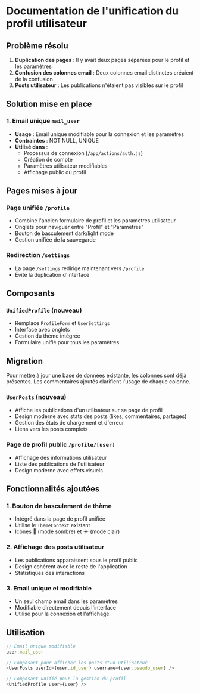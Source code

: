 # Documentation de l'unification du profil utilisateur

## Problème résolu

1. **Duplication des pages** : Il y avait deux pages séparées pour le profil et les paramètres
2. **Confusion des colonnes email** : Deux colonnes email distinctes créaient de la confusion
3. **Posts utilisateur** : Les publications n'étaient pas visibles sur le profil

## Solution mise en place

### 1. Email unique `mail_user`
- **Usage** : Email unique modifiable pour la connexion et les paramètres
- **Contraintes** : NOT NULL, UNIQUE
- **Utilisé dans** :
  - Processus de connexion (`/app/actions/auth.js`)
  - Création de compte
  - Paramètres utilisateur modifiables
  - Affichage public du profil

## Pages mises à jour

### Page unifiée `/profile`
- Combine l'ancien formulaire de profil et les paramètres utilisateur
- Onglets pour naviguer entre "Profil" et "Paramètres"
- Bouton de basculement dark/light mode
- Gestion unifiée de la sauvegarde

### Redirection `/settings`
- La page `/settings` redirige maintenant vers `/profile`
- Évite la duplication d'interface

## Composants

### `UnifiedProfile` (nouveau)
- Remplace `ProfileForm` et `UserSettings`
- Interface avec onglets
- Gestion du thème intégrée
- Formulaire unifié pour tous les paramètres

## Migration

Pour mettre à jour une base de données existante, les colonnes sont déjà présentes.
Les commentaires ajoutés clarifient l'usage de chaque colonne.

### `UserPosts` (nouveau)
- Affiche les publications d'un utilisateur sur sa page de profil
- Design moderne avec stats des posts (likes, commentaires, partages)
- Gestion des états de chargement et d'erreur
- Liens vers les posts complets

### Page de profil public `/profile/[user]`
- Affichage des informations utilisateur
- Liste des publications de l'utilisateur
- Design moderne avec effets visuels

## Fonctionnalités ajoutées

### 1. Bouton de basculement de thème
- Intégré dans la page de profil unifiée
- Utilise le `ThemeContext` existant
- Icônes 🌙 (mode sombre) et ☀️ (mode clair)

### 2. Affichage des posts utilisateur
- Les publications apparaissent sous le profil public
- Design cohérent avec le reste de l'application
- Statistiques des interactions

### 3. Email unique et modifiable
- Un seul champ email dans les paramètres
- Modifiable directement depuis l'interface
- Utilisé pour la connexion et l'affichage

## Utilisation

```javascript
// Email unique modifiable
user.mail_user

// Composant pour afficher les posts d'un utilisateur
<UserPosts userId={user.id_user} username={user.pseudo_user} />

// Composant unifié pour la gestion du profil
<UnifiedProfile user={user} />
```
